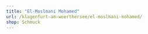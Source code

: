 ```yaml
---
title: "El-Moslmani Mohamed"
url: /klagenfurt-am-woerthersee/el-moslmani-mohamed/
shop: Schmuck
---
```

